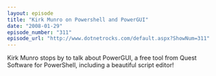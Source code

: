 ```yaml
---
layout: episode
title: "Kirk Munro on Powershell and PowerGUI"
date: "2008-01-29"
episode_number: "311"
episode_url: "http://www.dotnetrocks.com/default.aspx?ShowNum=311"
---
```


Kirk Munro stops by to talk about PowerGUI, a free tool from Quest Software for PowerShell, including a beautiful script editor!
